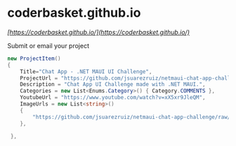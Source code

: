 # coderbasket.github.io
*[https://coderbasket.github.io/](https://coderbasket.github.io/)*

Submit or email your project
```cs
new ProjectItem()
{
    Title="Chat App - .NET MAUI UI Challenge",
    ProjectUrl = "https://github.com/jsuarezruiz/netmaui-chat-app-challenge",
    Description = "Chat App UI Challenge made with .NET MAUI.",
    Categories = new List<Enums.Category>() { Category.COMMENTS },
    YoutubeUrl = "https://www.youtube.com/watch?v=xX5xr9JleQM",
    ImageUrls = new List<string>()
    {
        "https://github.com/jsuarezruiz/netmaui-chat-app-challenge/raw/main/images/chatapp-maui.png",
    },

 },
```
